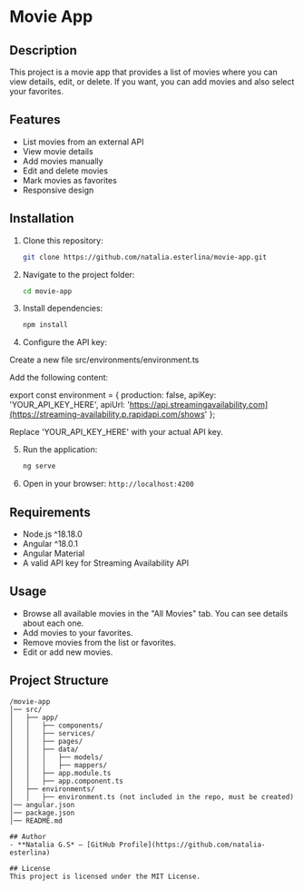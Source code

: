# Movie App

## Description
This project is a movie app that provides a list of movies where you can view details, edit, or delete. If you want, you can add movies and also select your favorites.

## Features
- List movies from an external API
- View movie details
- Add movies manually
- Edit and delete movies
- Mark movies as favorites
- Responsive design

## Installation
1. Clone this repository:
   ```sh
   git clone https://github.com/natalia.esterlina/movie-app.git
   ```
2. Navigate to the project folder:
   ```sh
   cd movie-app
   ```
3. Install dependencies:
   ```sh
   npm install
   ```

4. Configure the API key:

Create a new file src/environments/environment.ts

Add the following content:

export const environment = {
  production: false,
  apiKey: 'YOUR_API_KEY_HERE',
  apiUrl: 'https://api.streamingavailability.com](https://streaming-availability.p.rapidapi.com/shows'
};

Replace 'YOUR_API_KEY_HERE' with your actual API key.

5. Run the application:
   ```sh
   ng serve
   ```
6. Open in your browser: `http://localhost:4200`

## Requirements
- Node.js ^18.18.0
- Angular ^18.0.1
- Angular Material
- A valid API key for Streaming Availability API

## Usage
- Browse all available movies in the "All Movies" tab. You can see details about each one.
- Add movies to your favorites.
- Remove movies from the list or favorites.
- Edit or add new movies.

## Project Structure
```
/movie-app
│── src/
│   ├── app/
│   │   ├── components/
│   │   ├── services/
│   │   ├── pages/
│   │   ├── data/
│   │   │   ├── models/
│   │   │   ├── mappers/
│   │   ├── app.module.ts
│   │   ├── app.component.ts
│   ├── environments/
│   │   ├── environment.ts (not included in the repo, must be created)
│── angular.json
│── package.json
│── README.md

## Author
- **Natalia G.S* – [GitHub Profile](https://github.com/natalia-esterlina)

## License
This project is licensed under the MIT License.


